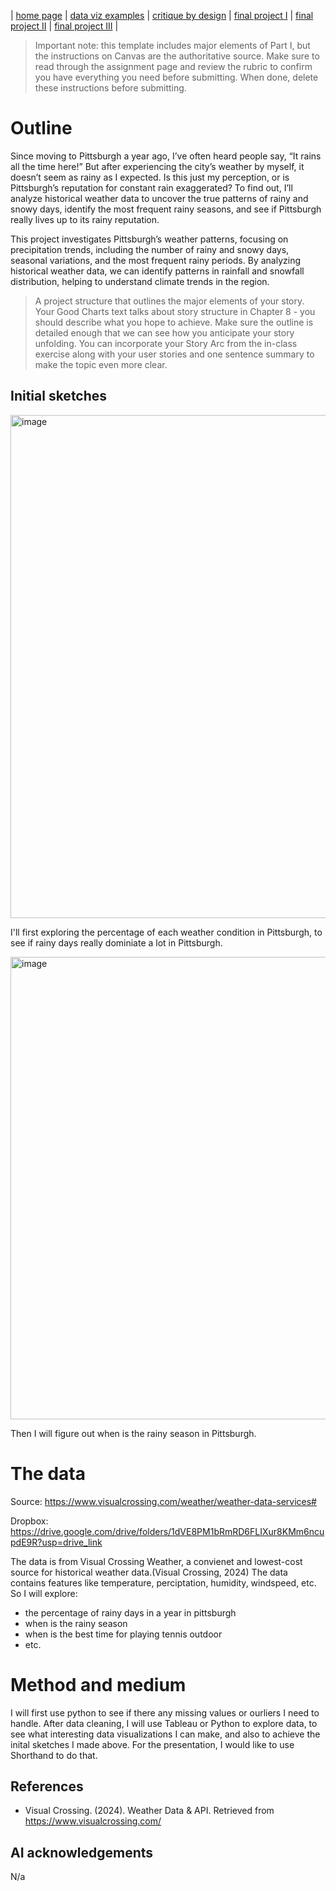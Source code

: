 | [home page](https://cmustudent.github.io/tswd-portfolio-templates/) | [data viz examples](dataviz-examples) | [critique by design](critique-by-design) | [final project I](final-project-part-one) | [final project II](final-project-part-two) | [final project III](final-project-part-three) |


> Important note: this template includes major elements of Part I, but the instructions on Canvas are the authoritative source.  Make sure to read through the assignment page and review the rubric to confirm you have everything you need before submitting.  When done, delete these instructions before submitting.

# Outline
Since moving to Pittsburgh a year ago, I’ve often heard people say, “It rains all the time here!” But after experiencing the city’s weather by myself, it doesn’t seem as rainy as I expected. Is this just my perception, or is Pittsburgh’s reputation for constant rain exaggerated? To find out, I’ll analyze historical weather data to uncover the true patterns of rainy and snowy days, identify the most frequent rainy seasons, and see if Pittsburgh really lives up to its rainy reputation.

This project investigates Pittsburgh’s weather patterns, focusing on precipitation trends, including the number of rainy and snowy days, seasonal variations, and the most frequent rainy periods. By analyzing historical weather data, we can identify patterns in rainfall and snowfall distribution, helping to understand climate trends in the region. 

> A project structure that outlines the major elements of your story.  Your Good Charts text talks about story structure in Chapter 8 - you should describe what you hope to achieve.  Make sure the outline is detailed enough that we can see how you anticipate your story unfolding.  You can incorporate your Story Arc from the in-class exercise along with your user stories and one sentence summary to make the topic even more clear. 


## Initial sketches

<img width="805" alt="image" src="https://github.com/user-attachments/assets/ca10eec0-0180-4c4f-9dad-3b62b3e4280d" />

I'll first exploring the percentage of each weather condition in Pittsburgh, to see if rainy days really dominiate a lot in Pittsburgh.

<img width="740" alt="image" src="https://github.com/user-attachments/assets/86df4046-9326-4a7d-a359-c571f26de188" />

Then I will figure out when is the rainy season in Pittsburgh.


# The data
Source: https://www.visualcrossing.com/weather/weather-data-services#

Dropbox: https://drive.google.com/drive/folders/1dVE8PM1bRmRD6FLIXur8KMm6ncupdE9R?usp=drive_link

The data is from Visual Crossing Weather, a convienet and lowest-cost source for historical weather data.(Visual Crossing, 2024) The data contains features like temperature, perciptation, humidity, windspeed, etc. So I will explore:
- the percentage of rainy days in a year in pittsburgh
- when is the rainy season
- when is the best time for playing tennis outdoor
- etc.


# Method and medium
I will first use python to see if there any missing values or ourliers I need to handle. After data cleaning, I will use Tableau or Python to explore data, to see what interesting data visualizations I can make, and also to achieve the inital sketches I made above.
For the presentation, I would like to use Shorthand to do that.


## References
- Visual Crossing. (2024). Weather Data & API. Retrieved from https://www.visualcrossing.com/

## AI acknowledgements
N/a
